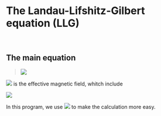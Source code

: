 
# **The Landau-Lifshitz-Gilbert equation (LLG)**
<br>

## The main equation

><img src="https://latex.codecogs.com/gif.latex?\large&space;(1&plus;\alpha^{2}&space;)\frac{\partial&space;\mathbf{M}}{\partial&space;t}&space;=&space;-\gamma&space;_{0}\mathbf{M}\times&space;\mathbf{H_{eff}}&space;-&space;\frac{\gamma_{0}\alpha}{M_{s}}&space;\mathbf{M}\times&space;\left&space;(&space;\mathbf{M}\times&space;\mathbf{H_{eff}}&space;\right&space;)" /><br>

<img src="https://latex.codecogs.com/gif.latex?\mathbf{H_{eff}}"/> is the effective magnetic field, whitch include <br>

<img src="https://latex.codecogs.com/gif.latex?\mathbf{H_{eff}}&space;=&space;\frac{\partial&space;E}{\partial&space;\mathbf{M}}&space;=&space;\frac{\partial&space;\left&space;(E_{anis}&space;&plus;&space;E_{exch}&space;&plus;&space;E_{ms}&space;&plus;&space;E_{external}&space;&plus;&space;E_{elastic}&space;\right&space;)}{\partial&space;\mathbf{M}}"/><br>

In this program, we use <img src="https://latex.codecogs.com/gif.latex?\mathbf{M}=M_{s}\mathbf{m}"/> to make the calculation more easy.<br>